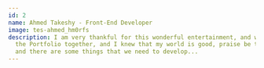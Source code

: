 ```yaml
---
id: 2
name: Ahmed Takeshy - Front-End Developer
image: tes-ahmed_hm0rfs
description: I am very thankful for this wonderful entertainment, and we watched
  the Portfolio together, and I knew that my world is good, praise be to God,
  and there are some things that we need to develop...
---
```

